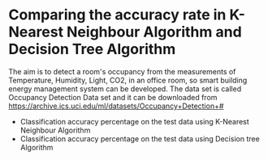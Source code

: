 Comparing the accuracy rate in K-Nearest Neighbour Algorithm and Decision Tree Algorithm
=========



The aim is to detect a room's occupancy from the measurements of Temperature, Humidity, Light, CO2, in an office room, so smart building energy management system can be developed.
The data set is called Occupancy Detection Data set and it can be downloaded from https://archive.ics.uci.edu/ml/datasets/Occupancy+Detection+#
* Classification accuracy percentage on the test data using K-Nearest Neighbour Algorithm
* Classification accuracy percentage on the test data using Decision tree Algorithm
